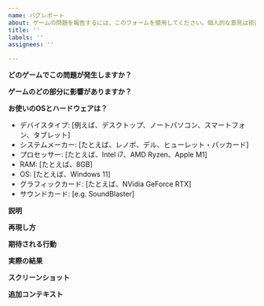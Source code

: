 ```yaml
---
name: バグレポート
about: ゲームの問題を報告するには、このフォームを使用してください。個人的な意見は拒否されます。
title: ''
labels: ''
assignees: ''

---
```


**どのゲームでこの問題が発生しますか？**
<!-- 例えば、「東方香霖伝」と入力してください。 -->

**ゲームのどの部分に影響がありますか？**
<!-- 例えば、「ステージ２」か「セットアップ／ハイスコア画面」と入力してください。 -->

**お使いのOSとハードウェアは？**
 - デバイスタイプ: [例えば、デスクトップ、ノートパソコン、スマートフォン、タブレット]
 - システムメーカー: [たとえば、レノボ、デル、ヒューレット・パッカード] <!-- カスタムPCを使用している場合は、マザーボードのメーカーを入力してください。Mac、iPhone、iPadを使っている場合は、Appleと入力する。 -->
 - プロセッサー: [たとえば、Intel i7、AMD Ryzen、Apple M1]
 - RAM: [たとえば、8GB]
 - OS: [たとえば、Windows 11]
 - グラフィックカード: [たとえば、NVidia GeForce RTX]
 - サウンドカード: [e.g. SoundBlaster]

**説明**
<!-- 問題を1つ以上の文章で説明してください。「ボスは強すぎる」や「ボスは不具合が多い」など、説明的でない表現は使わないでください。 -->


**再現し方**
<!-- バグを起こすために必要なステップをすべて挙げてください。ドリリメーションの側で再現可能でなければなりません。 -->


**期待される行動**
<!-- バグがなかったらどうなるのか説明してください。 -->


**実際の結果**
<!-- ステップに従ったらどうなるのか説明してください。 -->


**スクリーンショット**
<!-- 該当する場合は、問題の詳細を説明するためにスクリーンショットを追加してください。 -->



**追加コンテキスト**
<!-- 問題について、何か補足があればお願いします。 -->

